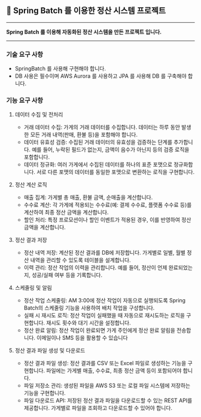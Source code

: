 ## 🎯 Spring Batch 를 이용한 정산 시스템 프로젝트

----

**Spring Batch 를 이용해 자동화된 정산 시스템을 만든 프로젝트 입니다.**

----

### 기술 요구 사항

- SpringBatch 를 사용해 구현해야 합니다.
-  DB 사용은 필수이며 AWS Aurora 를 사용하고 JPA 를 사용해 DB 를 구축해야 합니다.

### 기능 요구 사항

1. 데이터 수집 및 전처리
   - 거래 데이터 수집: 가게의 거래 데이터를 수집합니다. 데이터는 하루 동안 발생한 모든 거래 내역(판매, 환불 등)을 포함해야 합니다.
   - 데이터 유효성 검증: 수집된 거래 데이터의 유효성을 검증하는 단계를 추가합니다. 예를 들어, 누락된 필드가 없는지, 금액이 음수가 아닌지 등의 검증 로직을 포함합니다.
   - 데이터 정규화: 여러 가게에서 수집된 데이터를 하나의 표준 포맷으로 정규화합니다. 서로 다른 포맷의 데이터를 동일한 포맷으로 변환하는 로직을 구현합니다.
     
2. 정산 계산 로직
   - 매출 집계: 가게별 총 매출, 환불 금액, 순매출을 계산합니다.
   - 수수료 계산: 각 가게에 적용되는 수수료(예: 결제 수수료, 플랫폼 수수료 등)를 계산하여 최종 정산 금액을 계산합니다.
   - 할인 처리: 특정 프로모션이나 할인 이벤트가 적용된 경우, 이를 반영하여 정산 금액을 계산합니다.
   
4. 정산 결과 저장
   - 정산 내역 저장: 계산된 정산 결과를 DB에 저장합니다. 가게별로 일별, 월별 정산 내역을 관리할 수 있도록 테이블을 설계합니다.
   - 이력 관리: 정산 작업의 이력을 관리합니다. 예를 들어, 정산이 언제 완료되었는지, 성공/실패 여부 등을 기록합니다.

5. 스케줄링 및 알림
   - 정산 작업 스케줄링: AM 3:00에 정산 작업이 자동으로 실행되도록 Spring Batch의 스케줄링 기능을 사용하여 배치 작업을 구성합니다.
   - 실패 시 재시도 로직: 정산 작업이 실패했을 때 자동으로 재시도하는 로직을 구현합니다. 재시도 횟수와 대기 시간을 설정합니다.
   - 정산 완료 알림: 정산 작업이 완료되면 가게 주인에게 정산 완료 알림을 전송합니다. 이메일이나 SMS 등을 활용할 수 있습니다
   
6. 정산 결과 파일 생성 및 다운로드
   - 정산 결과 파일 생성: 정산 결과를 CSV 또는 Excel 파일로 생성하는 기능을 구현합니다. 파일에는 가게별 매출, 수수료, 최종 정산 금액 등이 포함되어야 합니다.
   - 파일 저장소 관리: 생성된 파일을 AWS S3 또는 로컬 파일 시스템에 저장하는 기능을 구현합니다.
   - 파일 다운로드 API: 저장된 정산 결과 파일을 다운로드할 수 있는 REST API를 제공합니다. 가게별로 파일을 조회하고 다운로드할 수 있어야 합니다.




